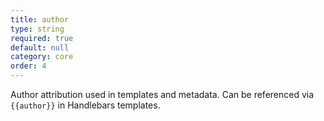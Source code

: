 ```yaml
---
title: author
type: string
required: true
default: null
category: core
order: 4
---
```


Author attribution used in templates and metadata. Can be referenced via `{{author}}` in Handlebars templates.
